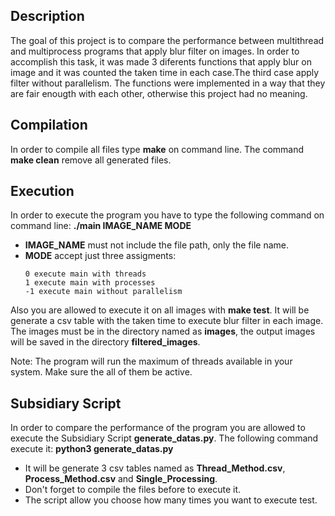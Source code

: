 ## Description
The goal of this project is to compare the performance between multithread and multiprocess programs that apply blur filter on images. In order to accomplish this task, it was made 3 diferents functions that apply blur on image and it was counted the taken time in each case.The third case apply filter without parallelism. The functions were implemented in a way that they are fair enougth with each other, otherwise this project had no meaning.

## Compilation
In order to compile all files type **make** on command line. The command **make clean** remove all generated files.

## Execution
In order to execute the program you have to type the following command on command line: **./main IMAGE_NAME MODE**

- **IMAGE_NAME** must not include the file path, only the file name.
- **MODE** accept just three assigments:
  ```
  0 execute main with threads
  1 execute main with processes
  -1 execute main without parallelism
  ```
Also you are allowed to execute it on all images with **make test**. It will be generate a csv table with the taken time to execute blur filter in each image. The images must be in the directory named as **images**, the output images will be saved in the directory **filtered_images**.

Note: The program will run the maximum of threads available in your system. Make sure the all of them be active.

## Subsidiary Script
In order to compare the performance of the program you are allowed to execute the Subsidiary Script **generate_datas.py**.
The following command execute it: **python3 generate_datas.py**

- It will be generate 3 csv tables named as __Thread_Method.csv__, __Process_Method.csv__ and __Single_Processing__.
- Don't forget to compile the files before to execute it.
- The script allow you choose how many times you want to execute test.
